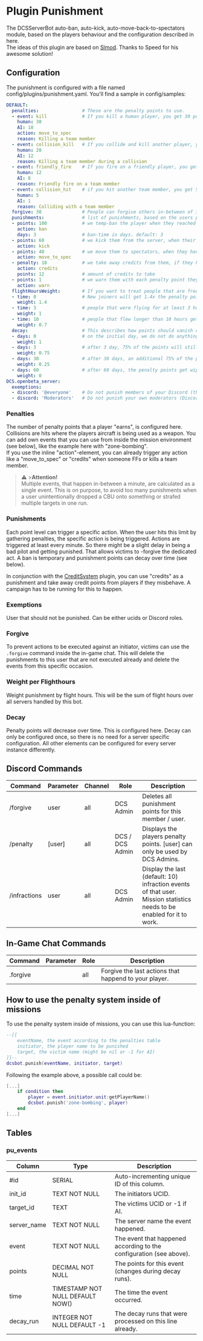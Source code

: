 # Plugin Punishment
The DCSServerBot auto-ban, auto-kick, auto-move-back-to-spectators module, based on the players behaviour and the 
configuration described in here.<br>
The ideas of this plugin are based on [Slmod](https://github.com/mrSkortch/DCS-SLmod). Thanks to Speed for his awesome solution!

## Configuration
The punishment is configured with a file named config/plugins/punishment.yaml. You'll find a sample in config/samples:
```yaml
DEFAULT:
  penalties:                # These are the penalty points to use.
  - event: kill             # If you kill a human player, you get 30 points, 18 in case of an AI.
    human: 30
    AI: 18
    action: move_to_spec
    reason: Killing a team member
  - event: collision_kill   # If you collide and kill another player, you get 20 points, if it was an AI, you get 12.
    human: 20
    AI: 12
    reason: Killing a team member during a collision
  - event: friendly_fire    # If you fire on a friendly player, you get 12 penalty points, 8 for an AI.
    human: 12
    AI: 8
    reason: Friendly fire on a team member
  - event: collision_hit    # if you hit another team member, you get 5 points, 1 if it was an AI.
    human: 5
    AI: 1
    reason: Colliding with a team member
  forgive: 30               # People can forgive others in-between of 30 seconds (default) with the .forgive in-game chat command.
  punishments:              # list of punishments, based on the users penalty points
  - points: 100             # we temp-ban the player when they reached 100 points.
    action: ban
    days: 3                 # ban-time in days. default: 3
  - points: 60              # we kick them from the server, when their points reached 60
    action: kick
  - points: 40              # we move them to spectators, when they have 40 points
    action: move_to_spec
  - penalty: 10             # we take away credits from them, if they have 10 points
    action: credits
    points: 12              # amount of credits to take
  - points: 1               # we warn them with each penalty point they got
    action: warn
  flightHoursWeight:        # If you want to treat people that are frequent flyers on your server differently you can do this here
  - time: 0                 # New joiners will get 1.4x the penalty points as described below
    weight: 1.4
  - time: 3                 # people that were flying for at least 3 hours on your servers, get the described penalty points 1:1
    weight: 1
  - time: 10                # people that flew longer than 10 hours get only 0.7x the penalty points (70%)
    weight: 0.7
  decay:                    # This describes how points should vanish over time
  - days: 0                 # on the initial day, we do not do anything
    weight: 1
  - days: 3                 # after 3 day, 75% of the points will still be there (25% will be wiped)
    weight: 0.75
  - days: 30                # after 30 days, an additional 75% of the points will be wiped (25% will still be there)
    weight: 0.25
  - days: 60                # after 60 days, the penalty points get wiped completely                
    weight: 0
DCS.openbeta_server:
  exemptions:
  - discord: '@everyone'    # Do not punish members of your Discord (that are linked) on this server
  - discord: 'Moderators'   # Do not punish your own moderators (Discord role, not bot role!) on this server
```
### Penalties
The number of penalty points that a player "earns", is configured here. Collisions are hits where the players aircraft is being used as a weapon.
You can add own events that you can use from inside the mission environment (see below), like the example here with "zone-bombing".<br/>
If you use the inline "action"-element, you can already trigger any action like a "move_to_spec" or "credits" when someone
FFs or kills a team member.

> ⚠️ >**Attention!**<br> 
> Multiple events, that happen in-between a minute, are calculated as a single event. This is on purpose, to avoid too 
> many punishments when a user unintentionally dropped a CBU onto something or strafed multiple targets in one run.

### Punishments
Each point level can trigger a specific action. When the user hits this limit by gathering penalties, the specific 
action is being triggered. Actions are triggered at least every minute. So there might be a slight delay in being a bad 
pilot and getting punished. That allows victims to -forgive the dedicated act. A ban is temporary and punishment points 
can decay over time (see below).<br/>

In conjunction with the [CreditSystem](../creditsystem/README.md) plugin, you can use "credits" as a punishment and take away credit points 
from players if they misbehave. A campaign has to be running for this to happen.

### Exemptions
User that should not be punished. Can be either ucids or Discord roles.

### Forgive
To prevent actions to be executed against an initiator, victims can use the `.forgive` command inside the in-game chat.
This will delete the punishments to this user that are not executed already and delete the events from this specific 
occasion.

### Weight per Flighthours
Weight punishment by flight hours. This will be the sum of flight hours over all servers handled by this bot.

### Decay
Penalty points will decrease over time. This is configured here.
Decay can only be configured once, so there is no need for a server specific configuration. All other elements can be configured for every server instance differently.

## Discord Commands

| Command      | Parameter | Channel | Role            | Description                                                                                                              |
|--------------|-----------|---------|-----------------|--------------------------------------------------------------------------------------------------------------------------|
| /forgive     | user      | all     | DCS Admin       | Deletes all punishment points for this member / user.                                                                    |
| /penalty     | [user]    | all     | DCS / DCS Admin | Displays the players penalty points. [user] can only be used by DCS Admins.                                              |
| /infractions | user      | all     | DCS Admin       | Display the last (default: 10) infraction events of that user.<br>Mission statistics needs to be enabled for it to work. |

## In-Game Chat Commands

| Command  | Parameter | Role      | Description                                            |
|----------|-----------|-----------|--------------------------------------------------------|
| .forgive |           | all       | Forgive the last actions that happend to your player.  |

## How to use the penalty system inside of missions
To use the penalty system inside of missions, you can use this lua-function:
```lua
--[[
    eventName, the event according to the penalties table
    initiator, the player name to be punished
    target, the victim name (might be nil or -1 for AI)
]]--
dcsbot.punish(eventName, initiator, target)
```
Following the example above, a possible call could be:
```lua
[...]
    if condition then
        player = event.initiator.unit:getPlayerName()
        dcsbot.punish('zone-bombing', player)
    end
[...]
```

## Tables
### pu_events
| Column      | Type                             | Description                                                         |
|-------------|----------------------------------|---------------------------------------------------------------------|
| #id         | SERIAL                           | Auto-incrementing unique ID of this column.                         |
| init_id     | TEXT NOT NULL                    | The initiators UCID.                                                |
| target_id   | TEXT                             | The victims UCID or -1 if AI.                                       |
| server_name | TEXT NOT NULL                    | The server name the event happened.                                 |
| event       | TEXT NOT NULL                    | The event that happened according to the configuration (see above). |
| points      | DECIMAL NOT NULL                 | The points for this event (changes during decay runs).              |
| time        | TIMESTAMP NOT NULL DEFAULT NOW() | The time the event occurred.                                        |
| decay_run   | INTEGER NOT NULL DEFAULT -1      | The decay runs that were processed on this line already.            |

